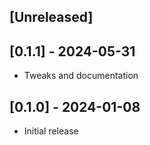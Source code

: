 ## [Unreleased]

## [0.1.1] - 2024-05-31

- Tweaks and documentation

## [0.1.0] - 2024-01-08

- Initial release
